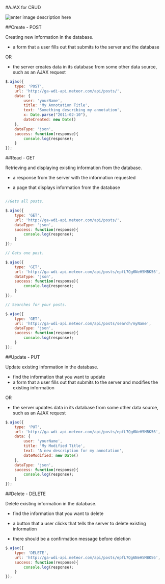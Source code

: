 #AJAX for CRUD

![enter image description here](http://i.stack.imgur.com/RyM1b.png)

##Create - POST

Creating new information in the database.

- a form that a user fills out that submits to the server and the database

OR

- the server creates data in its database from some other data source, such as an AJAX request

```javascript
$.ajax({
	type: 'POST',
    url: 'http://ga-wdi-api.meteor.com/api/posts/',
	data: {
		user: 'yourName',
		title: 'My Annotation Title',
		text: 'Something describing my annotation',
		x: Date.parse("2011-02-10"),
		dateCreated: new Date()
	},
	dataType: 'json',
	success: function(response){
		console.log(response);
	}
});
```

##Read - GET

Retrieving and displaying existing information from the database.

- a response from the server with the information requested

- a page that displays information from the database

```javascript

//Gets all posts.

$.ajax({
	type: 'GET',
    url: 'http://ga-wdi-api.meteor.com/api/posts/',
	dataType: 'json',
	success: function(response){
		console.log(response);
	}
});

// Gets one post.

$.ajax({
	type: 'GET',
    url: 'http://ga-wdi-api.meteor.com/api/posts/epfL7Qg6NeH5MBK56',
	dataType: 'json',
	success: function(response){
		console.log(response);
	}
});

// Searches for your posts.

$.ajax({
	type: 'GET',
    url: 'http://ga-wdi-api.meteor.com/api/posts/search/myName',
	dataType: 'json',
	success: function(response){
		console.log(response);
	}
});
```

##Update - PUT

Update existing information in the database.

- find the information that you want to update
- a form that a user fills out that submits to the server and modifies the existing information

OR

- the server updates data in its database from some other data source, such as an AJAX request

```javascript
$.ajax({
	type: 'PUT',
    url: 'http://ga-wdi-api.meteor.com/api/posts/epfL7Qg6NeH5MBK56',
	data: {
		user: 'yourName',
		title: 'My Modified Title',
		text: 'A new description for my annotation',
		dateModified: new Date()
	},
	dataType: 'json',
	success: function(response){
		console.log(response);
	}
});
```
##Delete - DELETE

Delete existing information in the database.

- find the information that you want to delete

- a button that a user clicks that tells the server to delete existing information

- there should be a confirmation message before deletion

```javascript
$.ajax({
	type: 'DELETE',
    url: 'http://ga-wdi-api.meteor.com/api/posts/epfL7Qg6NeH5MBK56',
	success: function(response){
		console.log(response);
	}
});
```